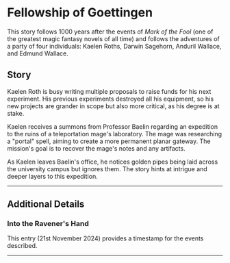 
# Fellowship of Goettingen

This story follows 1000 years after the events of *Mark of the Fool* (one of the greatest magic fantasy novels of all time) and follows the adventures of a party of four individuals: Kaelen Roths, Darwin Sagehorn, Anduril Wallace, and Edmund Wallace.





## Story
Kaelen Roth is busy writing multiple proposals to raise funds for his next experiment. His previous experiments destroyed all his equipment, so his new projects are grander in scope but also more critical, as his degree is at stake.

Kaelen receives a summons from Professor Baelin regarding an expedition to the ruins of a teleportation mage's laboratory. The mage was researching a "portal" spell, aiming to create a more permanent planar gateway. The mission's goal is to recover the mage's notes and any artifacts.

As Kaelen leaves Baelin's office, he notices golden pipes being laid across the university campus but ignores them. The story hints at intrigue and deeper layers to this expedition.

---

## Additional Details

### Into the Ravener's Hand
This entry (21st November 2024) provides a timestamp for the events described.

---

```{tableofcontents}
```
